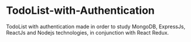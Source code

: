# TodoList-with-Authentication

TodoList with authentication made in order to study MongoDB, ExpressJs, ReactJs and Nodejs technologies, in conjunction with React Redux.
